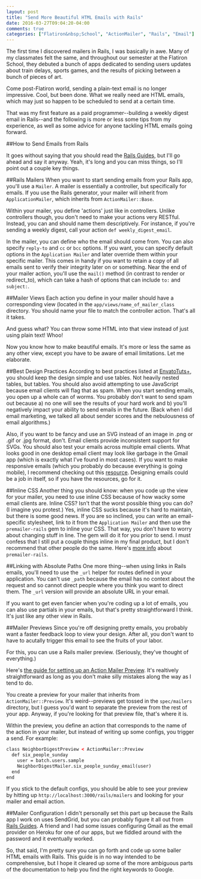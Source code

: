 ```yaml
---
layout: post
title: "Send More Beautiful HTML Emails with Rails"
date: 2016-03-27T09:04:20-04:00
comments: true
categories: ["Flatiron&nbsp;School", "ActionMailer", "Rails", "Email"] 
---
```


The first time I discovered mailers in Rails, I was basically in awe. Many of my classmates felt the same, and throughout our semester at the Flatiron School, they debuted a bunch of apps dedicated to sending users updates about train delays, sports games, and the results of picking between a bunch of pieces of art. 

Come post-Flatiron world, sending a plain-text email is no longer impressive. Cool, but been done. What we really need are HTML emails, which may just so happen to be scheduled to send at a certain time. 

That was my first feature as a paid programmer--building a weekly digest email in Rails--and the following is more or less some tips from my experience, as well as some advice for anyone tackling HTML emails going forward.

##How to Send Emails from Rails

It goes without saying that you should read the [Rails Guides](http://guides.rubyonrails.org/action_mailer_basics.html), but I'll go ahead and say it anyway. Yeah, it's long and you can miss things, so I'll point out a couple key things. 

##Rails Mailers
When you want to start sending emails from your Rails app, you'll use a `Mailer`. A mailer is essentially a controller, but specifically for emails. If you use the Rails generator, your mailer will inherit from `ApplicationMailer`, which inherits from `ActionMailer::Base`.

Within your mailer, you define 'actions' just like in controllers. Unlike controllers though, you don't need to make your actions very RESTful. Instead, you can and should name them descriptively. For instance, if you're sending a weekly digest, call your action `def weekly_digest_email`. 

In the mailer, you can define who the email should come from. You can also specify `reply-to` and `cc` or `bcc` options. If you want, you can specify default options in the `Application Mailer` and later override them within your specific mailer. This comes in handy if you want to retain a copy of all emails sent to verify their integrity later on or something. Near the end of your mailer action, you'll use the `mail()` method (in contrast to render or redirect_to), which can take a hash of options that can include `to:` and `subject:`.

##Mailer Views
Each action you define in your mailer should have a corresponding view (located in the `app/views/name_of_mailer_class` directory. You should name your file to match the controller action. That's all it takes.

And guess what? You can throw some HTML into that view instead of just using plain text! Whoo! 

Now you know how to make beautiful emails. It's more or less the same as any other view, except you have to be aware of email limitations. Let me elaborate.

##Best Design Practices
According to best practices listed at [EnvatoTuts+](http://code.tutsplus.com/tutorials/20-email-design-best-practices-and-resources-for-beginners--net-7309), you should keep the design simple and use tables. Not heavily nested tables, but tables. You should also avoid attempting to use JavaScript because email clients will flag that as spam. When you start sending emails, you open up a whole can of worms. You probably don't want to send spam out because a) no one will see the results of your hard work and b) you'll negatively impact your ability to send emails in the future. (Back when I did email marketing, we talked all about sender scores and the nebulousness of email algorithms.)

Also, if you want to be fancy and use an SVG instead of an image in .png or .gif or .jpg format, don't. Email clients provide inconsistent support for SVGs. You should also test your emails across multiple email clients. What looks good in one desktop email client may look like garbage in the Gmail app (which is exactly what I've found in most cases). If you want to make responsive emails (which you probably do because everything is going mobile), I recommend checking out this [resource](http://responsiveemailpatterns.com/). Designing emails could be a job in itself, so if you have the resources, go for it. 
<!--more -->

##Inline CSS
Another thing you should know: when you code up the view for your mailer, you need to use inline CSS because of how wacky some email clients are. Inline CSS? Isn't that the worst possible thing you can do? (I imagine you protest.) Yes, inline CSS sucks because it's hard to maintain, but there is some good news. If you are so inclined, you can write an email-specific stylesheet, link to it from the `Application Mailer` and then use the `premailer-rails` gem to inline your CSS. That way, you don't have to worry about changing stuff in line. The gem will do it for you prior to send. I must confess that I still put a couple things inline in my final product, but I don't recommend that other people do the same. Here's [more info](https://github.com/fphilipe/premailer-rails) about `premailer-rails`.

##Linking with Absolute Paths
One more thing--when using links in Rails emails, you'll need to use the `_url` helper for routes defined in your application. You can't use `_path` because the email has no context about the request and so cannot direct people where you think you want to direct them. The `_url` version will provide an absolute URL in your email.

If you want to get even fancier when you're coding up a lot of emails, you can also use partials in your emails, but that's pretty straightforward I think. It's just like any other view in Rails. 

##Mailer Previews
Since you're off designing pretty emails, you probably want a faster feedback loop to view your design. After all, you don't want to have to acutally trigger this email to see the fruits of your labor. 

For this, you can use a Rails mailer preview. (Seriously, they've thought of everything.)

Here's [the guide for setting up an Action Mailer Preview](http://api.rubyonrails.org/v4.1/classes/ActionMailer/Base.html). It's realtively straightforward as long as you don't make silly mistakes along the way as I tend to do. 

You create a preview for your mailer that inherits from `ActionMailer::Preview`. It's weird--previews get tossed in the `spec/mailers` directory, but I guess you'd want to separate the preview from the rest of your app. Anyway, if you're looking for that preview file, that's where it is.

Within the preview, you define an action that corresponds to the name of the action in your mailer, but instead of writing up some configs, you trigger a send. For example:

```html
class NeighborDigestPreview < ActionMailer::Preview
  def six_people_sunday
    user = batch.users.sample
    NeighborDigestMailer.six_people_sunday_email(user)
  end
end
```

If you stick to the default configs, you should be able to see your preview by hitting up `http://localhost:3000/rails/mailers` and looking for your mailer and email action. 

##Mailer Configuration
I didn't personally set this part up because the Rails app I work on uses SendGrid, but you can probably figure it all out from [Rails Guides](http://guides.rubyonrails.org/action_mailer_basics.html). A friend and I had some issues configuring Gmail as the email provider on Heroku for one of our apps, but we fiddled around with the password and it eventually worked. 

So, that said, I'm pretty sure you can go forth and code up some baller HTML emails with Rails. This guide is in no way intended to be comprehensive, but I hope it cleared up some of the more ambiguous parts of the documentation to help you find the right keywords to Google. 
